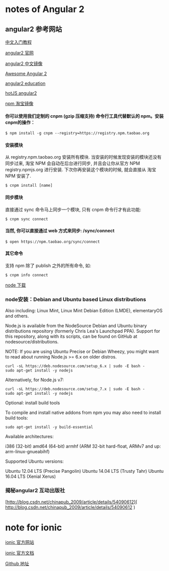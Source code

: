 # notes of Angular 2  

## angular2 参考网站
[中文入门教程]( http://www.angularjs.cn/A2uA )

[angular2 官网]( https://angular.io/docs/ts/latest/ )  

[angular2 中文镜像]( https://angular.cn/ )

[Awesome Angular 2]( https://github.com/AngularClass/awesome-angular2 )

[angular2 education]( https://github.com/timjacobi/angular2-education )

[hotJS angular2 ]( https://www.hotjs.net/skills/angular2/resources )

[npm 淘宝镜像 ]( https://npm.taobao.org/ ) 

#### 你可以使用我们定制的 cnpm (gzip 压缩支持) 命令行工具代替默认的 npm。安装cnpm的操作：  

    $ npm install -g cnpm --registry=https://registry.npm.taobao.org 
    
#### 安装模块

从 registry.npm.taobao.org 安装所有模块. 当安装的时候发现安装的模块还没有同步过来, 淘宝 NPM 会自动在后台进行同步, 并且会让你从官方 NPM registry.npmjs.org 进行安装. 下次你再安装这个模块的时候, 就会直接从 淘宝 NPM 安装了.  
    
    $ cnpm install [name]

#### 同步模块

直接通过 sync 命令马上同步一个模块, 只有 cnpm 命令行才有此功能:
    
    $ cnpm sync connect
    
#### 当然, 你可以直接通过 web 方式来同步: /sync/connect
    
    $ open https://npm.taobao.org/sync/connect
    
#### 其它命令

支持 npm 除了 publish 之外的所有命令, 如:
    
    $ cnpm info connect

[node 下载 ]( https://nodejs.org/en/download/ )

### node安装：Debian and Ubuntu based Linux distributions

Also including: Linux Mint, Linux Mint Debian Edition (LMDE), elementaryOS and others.

Node.js is available from the NodeSource Debian and Ubuntu binary distributions repository (formerly Chris Lea's Launchpad PPA). Support for this repository, along with its scripts, can be found on GitHub at nodesource/distributions.

NOTE: If you are using Ubuntu Precise or Debian Wheezy, you might want to read about running Node.js >= 6.x on older distros.

    curl -sL https://deb.nodesource.com/setup_6.x | sudo -E bash -
    sudo apt-get install -y nodejs

Alternatively, for Node.js v7:

    curl -sL https://deb.nodesource.com/setup_7.x | sudo -E bash -
    sudo apt-get install -y nodejs

Optional: install build tools

To compile and install native addons from npm you may also need to install build tools:

    sudo apt-get install -y build-essential

Available architectures:

i386 (32-bit)
amd64 (64-bit)
armhf (ARM 32-bit hard-float, ARMv7 and up: arm-linux-gnueabihf)

Supported Ubuntu versions:

Ubuntu 12.04 LTS (Precise Pangolin)
Ubuntu 14.04 LTS (Trusty Tahr)
Ubuntu 16.04 LTS (Xenial Xerus)

### 揭秘angular2 互动出版社

[http://blog.csdn.net/chinapub_2009/article/details/54090612]( http://blog.csdn.net/chinapub_2009/article/details/54090612 )


# note for ionic 

[ionic 官方网站]( http://ionicframework.com/ )

[ionic 官方文档](http://ionicframework.com/docs/ )

[Github 地址]( https://github.com/driftyco/ionic )
